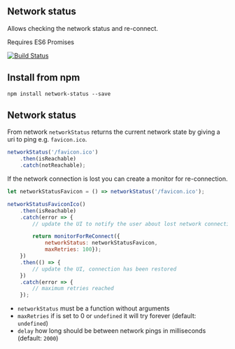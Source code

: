 Network status
--------------

Allows checking the network status and re-connect.

Requires ES6 Promises

[![Build Status](https://travis-ci.org/mybuilder/network-status.svg?branch=master)](https://travis-ci.org/mybuilder/network-status)

## Install from npm
```
npm install network-status --save
```


## Network status

From network `networkStatus` returns the current network state by giving a uri to ping e.g. `favicon.ico`.

```javascript
networkStatus('/favicon.ico')
    .then(isReachable)
    .catch(notReachable);
```

If the network connection is lost you can create a monitor for re-connection.

```javascript
let networkStatusFavicon = () => networkStatus('/favicon.ico');

networkStatusFaviconIco()
    .then(isReachable)
    .catch(error => {
        // update the UI to notify the user about lost network connection

        return monitorForReConnect({
            networkStatus: networkStatusFavicon,
            maxRetries: 100});
    })
    .then(() => {
        // update the UI, connection has been restored
    })
    .catch(error => {
        // maximum retries reached
    });
```

* `networkStatus` must be a function without arguments
* `maxRetries` if is set to 0 or `undefined` it will try forever (default: `undefined`)
* `delay` how long should be between network pings in milliseconds (default: `2000`)

